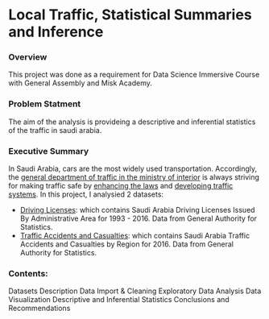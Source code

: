 # Local Traffic, Statistical Summaries and Inference

### Overview
This project was done as a requirement for Data Science Immersive Course with General Assembly and Misk Academy.

### Problem Statment
The aim of the analysis is provideing a descriptive and inferential statistics of the traffic in saudi arabia.

### Executive Summary
In Saudi Arabia, cars are the most widely used transportation. Accordingly, the [general department of traffic in the ministry of interior](https://www.moi.gov.sa/wps/portal/Home/sectors/publicsecurity/traffic/!ut/p/z1/04_iUlDg4tKPAFJABjKBwtGPykssy0xPLMnMz0vM0Y_Qj4wyizfwNDHxMDQx8nZ3CTQ1cAz0dvX3dDE2MnA00vfSj8KvIDg1T78gO1ARAHn-YJg!/) is always striving for making traffic safe by [enhancing the laws](http://live.saudigazette.com.sa/article/164574/New-traffic-laws-in-15-days) and [developing traffic systems](https://www.arabnews.com/node/342925). 
In this project, I analysied 2 datasets:
- [Driving Licenses](https://datasource.kapsarc.org/explore/dataset/saudi-arabia-driving-licenses-issued-in-the-kingdom-2004-2008/information/?disjunctive.administritive_area&sort=time_period&location=5,24.37495,45.08024&basemap=jawg.streets): which contains Saudi Arabia Driving Licenses Issued By Administrative Area for 1993 - 2016. Data from General Authority for Statistics.
- [Traffic Accidents and Casualties](https://datasource.kapsarc.org/explore/dataset/saudi-arabia-traffic-accidents-and-casualties-injured-dead-2008/export/?disjunctive.region&disjunctive.indicator&sort=time_period): which contains Saudi Arabia Traffic Accidents and Casualties by Region for 2016. Data from General Authority for Statistics.

### Contents:
Datasets Description
Data Import & Cleaning
Exploratory Data Analysis
Data Visualization
Descriptive and Inferential Statistics
Conclusions and Recommendations